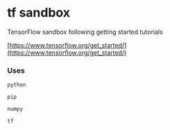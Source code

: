# tf sandbox

TensorFlow sandbox following getting started tutorials

[https://www.tensorflow.org/get_started/](https://www.tensorflow.org/get_started/)

### Uses

`python`

`pip`

`numpy`

`tf`
